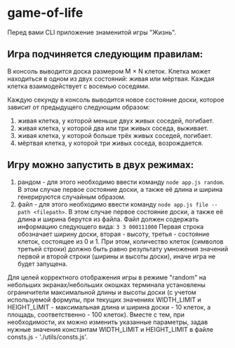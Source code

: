 # game-of-life

Перед вами CLI приложение знаменитой игры "Жизнь".

## Игра подчиняется следующим правилам:
В консоль выводится доска размером M × N клеток. Клетка может находиться в одном из двух состояний: живая или мёртвая. Каждая клетка взаимодействует с восемью соседями. 

Каждую секунду в консоль выводится новое состояние доски, которое зависит от предыдущего следующим образом:

1. живая клетка, у которой меньше двух живых соседей, погибает.
2. живая клетка, у которой два или три живых соседа, выживает.
3. живая клетка, у которой больше трёх живых соседей, погибает.
4. мёртвая клетка, у которой три живых соседа, возрождается.

## Игру можно запустить в двух режимах:

1. рандом - для этого необходимо ввести команду `node app.js random`. 
В этом случае первое состояние доски, а также её длина и ширина генерируются случайным образом.
2. файл - для этого необходимо ввести команду `node app.js file --path <filepath>`.
В этом случае первое состояние доски, а также её длина и ширина берутся из файла. 
Файл должен содержать информацию следующего вида:
`3
3
000111000`
Первая строка обозначает ширину доски, вторая - высоту, третья - состояние клеток, состоящее из 0 и 1.
При этом, количество клеток (символов третьей строки) должно быть равно результату умножения значений первой и второй строки (ширины и высоты доски), иначе игра не будет запущена.

Для целей корректного отображения игры в режиме "random" на небольших экранах/небольших окошках терминала установлены ограничители максимальной длины и высоты доски (с учетом используемой формулы, при текущих значениях WIDTH_LIMIT и HEIGHT_LIMIT - максимальная длина и ширина доски - 10 клеток, а площадь, соответственно - 100 клеток). Вместе с тем, при необходимости, их можно изменить указанные параметры, задав нужные значения константам WIDTH_LIMIT и HEIGHT_LIMIT в файле consts.js - './utils/consts.js'.